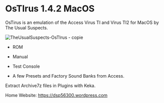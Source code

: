 # OsTIrus 1.4.2 MacOS

OsTirus is an emulation of the Access Virus TI and Virus TI2 for MacOS by The Usual Suspects.

![TheUsualSuspects-OsTIrus - copie](https://github.com/user-attachments/assets/2b0b6a00-08af-4d8c-b4ff-7e5ba74e11e7)

- ROM

- Manual

- Test Console 

- A few Presets and Factory Sound Banks from Access.

Extract Archive7z files in Plugins with Keka.

Home Website: https://dsp56300.wordpress.com
